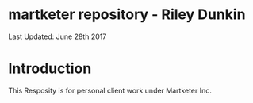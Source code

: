 # martketer repository - Riley Dunkin 
Last Updated: June 28th 2017
# Introduction
This Resposity is for personal client work under Martketer Inc.
